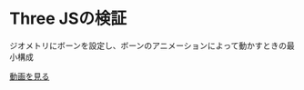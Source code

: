 #   Three JSの検証

ジオメトリにボーンを設定し、ボーンのアニメーションによって動かすときの最小構成

[動画を見る](./asset/画面収録%202025-01-19%2017.25.06.mov)
